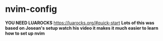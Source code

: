 # nvim-config
**YOU NEED LUAROCKS**
https://luarocks.org/#quick-start
**Lots of this was based on Josean's setup watch his video it makes it much easier to learn how to set up nvim**
